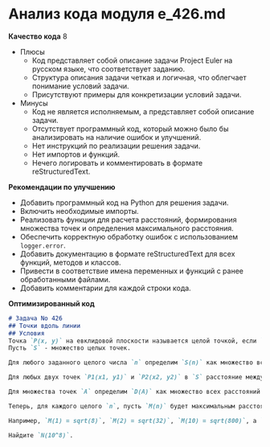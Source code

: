 # Анализ кода модуля e_426.md

**Качество кода**
8
- Плюсы
    - Код представляет собой описание задачи Project Euler на русском языке, что соответствует заданию.
    - Структура описания задачи четкая и логичная, что облегчает понимание условий задачи.
    - Присутствуют примеры для конкретизации условий задачи.
- Минусы
    - Код не является исполняемым, а представляет собой описание задачи.
    - Отсутствует программный код, который можно было бы анализировать на наличие ошибок и улучшений.
    - Нет инструкций по реализации решения задачи.
    - Нет импортов и функций.
    - Нечего логировать и комментировать в формате reStructuredText.

**Рекомендации по улучшению**
- Добавить программный код на Python для решения задачи.
- Включить необходимые импорты.
- Реализовать функции для расчета расстояний, формирования множества точек и определения максимального расстояния.
- Обеспечить корректную обработку ошибок с использованием `logger.error`.
- Добавить документацию в формате reStructuredText для всех функций, методов и классов.
- Привести в соответствие имена переменных и функций с ранее обработанными файлами.
- Добавить комментарии для каждой строки кода.

**Оптимизированный код**
```markdown
# Задача No 426
## Точки вдоль линии
## Условия
Точка `P(x, y)` на евклидовой плоскости называется целой точкой, если `x` и `y` оба целые числа.
Пусть `S` - множество целых точек.

Для любого заданного целого числа `n` определим `S(n)` как множество всех точек `P(x, y)` в `S`, для которых `-n <= x <= n` и `-n <= y <= n`.

Для любых двух точек `P1(x1, y1)` и `P2(x2, y2)` в `S` расстояние между `P1` и `P2` задается как `d(P1, P2) = sqrt((x1 - x2)^2 + (y1 - y2)^2)`.

Для множества точек `A` определим `D(A)` как множество всех расстояний `d(Pi, Pj)` для всех возможных пар `Pi` и `Pj` в `A`.

Теперь, для каждого целого `n`, пусть `M(n)` будет максимальным расстоянием в `D(S(n))` и `N(n)` будет количеством различных расстояний в `D(S(n))`.

Например, `M(1) = sqrt(8)`, `M(2) = sqrt(32)`, `M(10) = sqrt(800)`, а `N(1) = 3`, `N(2) = 13` и `N(10) = 149`.

Найдите `N(10^8)`.

```